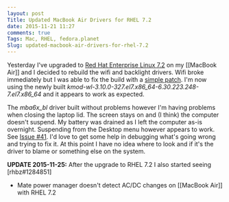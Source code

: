 ```yaml
---
layout: post
Title: Updated MacBook Air Drivers for RHEL 7.2
date: 2015-11-21 11:27
comments: true
Tags: Mac, RHEL, fedora.planet
Slug: updated-macbook-air-drivers-for-rhel-7.2
---
```


Yesterday I've upgraded to
[Red Hat Enterprise Linux 7.2](https://access.redhat.com/announcements/2058583)
on my [[MacBook Air]] and I decided to rebuild the wifi and backlight drivers.
Wifi broke immediately but I was able to fix the build with a
[simple patch](https://github.com/atodorov/wl-kmod-for-rhel7/commit/88d678a25eb702ce36f7c39471edefb65de57ad5).
I'm now using the newly built *kmod-wl-3.10.0-327.el7.x86_64-6.30.223.248-7.el7.x86_64*
and it appears to work as expected.

The *mba6x_bl* driver built without problems however I'm having problems when
closing the laptop lid. The screen stays on and (I think) the computer doesn't
suspend. My battery was drained as I left the computer as-is overnight. Suspending
from the Desktop menu however appears to work. See
[Issue #41](https://github.com/patjak/mba6x_bl/issues/41). I'd love to get some
help in debugging what's going wrong and trying to fix it. At this point I have
no idea where to look and if it's the driver to blame or something else on the system.

**UPDATE 2015-11-25:**
After the upgrade to RHEL 7.2 I also started seeing
[rhbz#1284851]
- Mate power manager doesn't detect AC/DC changes on [[MacBook Air]] with RHEL 7.2
